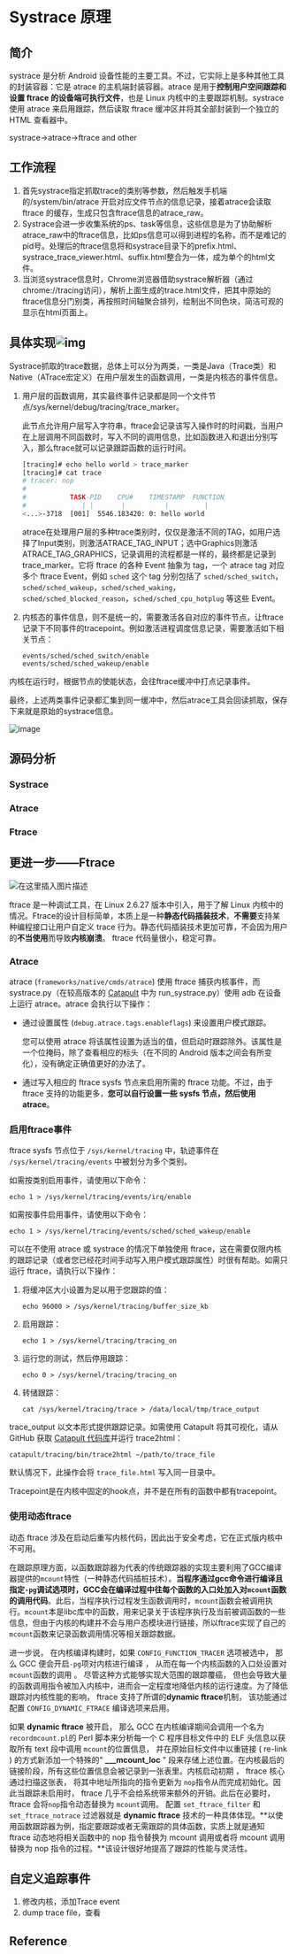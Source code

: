 # Systrace 原理

## 简介

systrace 是分析 Android 设备性能的主要工具。不过，它实际上是多种其他工具的封装容器：它是 atrace 的主机端封装容器。atrace 是用于**控制用户空间跟踪和设置 ftrace 的设备端可执行文件**，也是 Linux 内核中的主要跟踪机制。systrace 使用 atrace 来启用跟踪，然后读取 ftrace 缓冲区并将其全部封装到一个独立的 HTML 查看器中。

systrace->atrace->ftrace and other

## 工作流程

1. 首先systrace指定抓取trace的类别等参数，然后触发手机端的/system/bin/atrace 开启对应文件节点的信息记录，接着atrace会读取 ftrace 的缓存，生成只包含ftrace信息的atrace_raw。
2. Systrace会进一步收集系统的ps、task等信息，这些信息是为了协助解析atrace_raw中的ftrace信息，比如ps信息可以得到进程的名称，而不是难记的pid号。处理后的ftrace信息将和systrace目录下的prefix.html、systrace_trace_viewer.html、suffix.html整合为一体，成为单个的html文件。
3. 当浏览systrace信息时，Chrome浏览器借助systrace解析器（通过chrome://tracing访问），解析上面生成的trace.html文件，把其中原始的ftrace信息分门别类，再按照时间轴聚合排列，绘制出不同色块，简洁可观的显示在html页面上。

## 具体实现![img](Systrace.assets/aHR0cHM6Ly9tbWJpei5xcGljLmNuL21tYml6X3BuZy9kNGhvWUpseE9qT3BxZTc0Z2hYaWNVdklsOEZmaWFDV0xBaWNseUdaMG5pY2JuT085UDBXaWJaQnMydHRwa0ZmZVJJb050a05aN1FEYzNpYm1vdmxETDNaczNqQS82NDA)

Systrace抓取的trace数据，总体上可以分为两类，一类是Java（Trace类）和Native（ATrace宏定义）在用户层发生的函数调用，一类是内核态的事件信息。

1. 用户层的函数调用，其实最终事件记录都是同一个文件节点/sys/kernel/debug/tracing/trace_marker。

   此节点允许用户层写入字符串，ftrace会记录该写入操作时的时间戳，当用户在上层调用不同函数时，写入不同的调用信息，比如函数进入和退出分别写入，那么ftrace就可以记录跟踪函数的运行时间。

   ```bash
   [tracing]# echo hello world > trace_marker
   [tracing]# cat trace
   # tracer: nop
   #
   #           TASK-PID    CPU#    TIMESTAMP  FUNCTION
   #              | |       |          |         |
   <...>-3718  [001]  5546.183420: 0: hello world
   ```

   atrace在处理用户层的多种trace类别时，仅仅是激活不同的TAG，如用户选择了Input类别，则激活ATRACE_TAG_INPUT；选中Graphics则激活ATRACE_TAG_GRAPHICS，记录调用的流程都是一样的，最终都是记录到trace_marker。它将 ftrace 的各种 Event 抽象为 tag，一个 atrace tag 对应多个 ftrace Event，例如 `sched` 这个 tag 分别包括了 `sched/sched_switch`，`sched/sched_wakeup`，`sched/sched_waking`，`sched/sched_blocked_reason`，`sched/sched_cpu_hotplug` 等这些 Event。

2. 内核态的事件信息，则不是统一的，需要激活各自对应的事件节点，让ftrace记录下不同事件的tracepoint。例如激活进程调度信息记录，需要激活如下相关节点：

   ```
   events/sched/sched_switch/enable
   events/sched/sched_wakeup/enable
   ```
   
内核在运行时，根据节点的使能状态，会往ftrace缓冲中打点记录事件。

最终，上述两类事件记录都汇集到同一缓冲中，然后atrace工具会回读抓取，保存下来就是原始的systrace信息。

![image](Systrace.assets/atrace-diagram.jpg)

## 源码分析

### Systrace

### Atrace

### Ftrace

## 更进一步——Ftrace

![在这里插入图片描述](Systrace.assets/eb77832145c246c99848330e16448451.png)

ftrace 是一种调试工具，在 Linux 2.6.27 版本中引入，用于了解 Linux 内核中的情况。Ftrace的设计目标简单，本质上是一种**静态代码插装技术**，**不需要**支持某种编程接口让用户自定义 trace 行为。静态代码插装技术更加可靠，不会因为用户的**不当使用**而导致**内核崩溃**。 ftrace 代码量很小，稳定可靠。

### Atrace

atrace (`frameworks/native/cmds/atrace`) 使用 ftrace 捕获内核事件，而 systrace.py（在较高版本的 [Catapult](https://github.com/catapult-project/catapult) 中为 run_systrace.py）使用 adb 在设备上运行 atrace。atrace 会执行以下操作：

- 通过设置属性 (`debug.atrace.tags.enableflags`) 来设置用户模式跟踪。

  您可以使用 atrace 将该属性设置为适当的值，但启动时跟踪除外。该属性是一个位掩码，除了查看相应的标头（在不同的 Android 版本之间会有所变化），没有确定正确值更好的办法了。

- 通过写入相应的 ftrace sysfs 节点来启用所需的 ftrace 功能。不过，由于 ftrace 支持的功能更多，**您可以自行设置一些 sysfs 节点，然后使用 atrace**。

### 启用ftrace事件

ftrace sysfs 节点位于 `/sys/kernel/tracing` 中，轨迹事件在 `/sys/kernel/tracing/events` 中被划分为多个类别。

如需按类别启用事件，请使用以下命令：

```
echo 1 > /sys/kernel/tracing/events/irq/enable
```

如需按事件启用事件，请使用以下命令：

```
echo 1 > /sys/kernel/tracing/events/sched/sched_wakeup/enable
```

可以在不使用 atrace 或 systrace 的情况下单独使用 ftrace，这在需要仅限内核的跟踪记录（或者您已经花时间手动写入用户模式跟踪属性）时很有帮助。如需只运行 ftrace，请执行以下操作：

1. 将缓冲区大小设置为足以用于您跟踪的值：

   ```
   echo 96000 > /sys/kernel/tracing/buffer_size_kb
   ```

2. 启用跟踪：

   ```
   echo 1 > /sys/kernel/tracing/tracing_on
   ```

3. 运行您的测试，然后停用跟踪：

   ```
   echo 0 > /sys/kernel/tracing/tracing_on
   ```

4. 转储跟踪：

   ```
   cat /sys/kernel/tracing/trace > /data/local/tmp/trace_output
   ```

trace_output 以文本形式提供跟踪记录。如需使用 Catapult 将其可视化，请从 GitHub 获取 [Catapult 代码库](https://github.com/catapult-project/catapult/tree/master/)并运行 trace2html：

```
catapult/tracing/bin/trace2html ~/path/to/trace_file
```

默认情况下，此操作会将 `trace_file.html` 写入同一目录中。

Tracepoint是在内核中固定的hook点，并不是在所有的函数中都有tracepoint。

### 使用动态ftrace

动态 ftrace 涉及在启动后重写内核代码，因此出于安全考虑，它在正式版内核中不可用。

在跟踪原理方面，以函数跟踪器为代表的传统跟踪器的实现主要利用了GCC编译器提供的`mcount`特性（一种静态代码插桩技术）。**当程序通过gcc命令进行编译且指定`-pg`调试选项时，GCC会在编译过程中往每个函数的入口处加入对`mcount`函数的调用代码**。此后，当程序执行过程发生函数调用时，`mcount`函数会被调用执行。`mcount`本是libc库中的函数，用来记录关于该程序执行及当前被调函数的一些信息，但由于内核的构建并不会与用户态模块进行链接，所以ftrace实现了自己的`mcount`函数来记录函数调用情况等相关跟踪数据。

进一步说， 在内核编译构建时，如果 `CONFIG_FUNCTION_TRACER` 选项被选中， 那么 GCC 便会开启`-pg`项对内核进行编译 ， 从而在每一个内核函数的入口处设置对 `mcount`函数的调用 。 尽管这种方式能够实现大范围的跟踪覆癌， 但也会导致大量的函数调用指令被加入内核中，进而会一定程度地降低内核的运行速度。为了降低跟踪对内核性能的影响， ftrace 支持了所谓的**dynamic ftrace**机制， 该功能通过配置 `CONFIG_DYNAMIC_FTRACE` 编译选项来启用。

如果 **dynamic ftrace** 被开启， 那么 GCC 在内核编译期间会调用一个名为`recordmcount.pl`的 Perl 脚本来分析每一个 C 程序目标文件中的 ELF 头信息以获取所有 text 段中调用 `mcount`的位置信息， 并在原始目标文件中以重链接 ( re-link ) 的方式新添加一个特殊的" **___mcount_loc** " 段来存储上述位置。在内核最后的链接阶段，所有这些位置信息会被记录到一张表里。内核启动初期 ， ftrace 核心通过扫描这张表， 将其中地址所指向的指令更新为 `nop`指令从而完成初始化。因此当跟踪未启用时， ftrace 几乎不会给系统带来额外的开销。此后在必要时， ftrace 会将`nop`指令动态替换为 `mcount`调用。 配置 `set_ftrace_filter` 和 `set_ftrace_notrace` 过滤器就是 **dynamic ftrace** 技术的一种具体体现。**以使用函数跟踪器为例，指定要跟踪或者无需跟踪的具体函数，实质上就是通知 ftrace 动态地将相关函数中的 nop 指令替换为 mcount 调用或者将 mcount 调用替换为 nop 指令的过程。**该设计很好地提高了跟踪的性能与灵活性。

## 自定义追踪事件

1. 修改内核，添加Trace event
2. dump trace file，查看





## Reference

